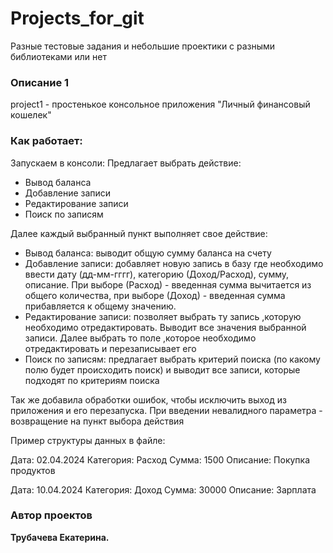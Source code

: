 # Projects_for_git
Разные тестовые задания и небольшие проектики с разными библиотеками или нет



### Описание 1
project1 - простенькое консольное приложения "Личный финансовый кошелек"

### Как работает:

Запускаем в консоли:
    Предлагает выбрать действие:

*   Вывод баланса
*   Добавление записи
*   Редактирование записи
*   Поиск по записям
 
Далее каждый выбранный пункт выполняет свое действие:

*   Вывод баланса: выводит общую сумму баланса на счету
*   Добавление записи: добавляет новую запись в базу где необходимо ввести дату (дд-мм-гггг), категорию (Доход/Расход), сумму, описание.
    При выборе (Расход) - введенная сумма вычитается из общего количества, при выборе (Доход) - введенная сумма прибавляется к общему значению.
*   Редактирование записи: позволяет выбрать ту запись ,которую необходимо отредактировать. Выводит все значения выбранной записи. Далее выбрать то поле ,которое необходимо отредактировать и перезаписывает его
*   Поиск по записям: предлагает выбрать критерий поиска (по какому полю будет происходить поиск) и выводит все записи, которые подходят по критериям поиска

Так же добавила обработки ошибок, чтобы исключить выход из приложения и его перезапуска.
При введении невалидного параметра - возвращение на пункт выбора действия

Пример структуры данных в файле:

Дата: 02.04.2024
Категория: Расход
Сумма: 1500
Описание: Покупка продуктов

Дата: 10.04.2024
Категория: Доход
Сумма: 30000
Описание: Зарплата


### Автор проектов

**Трубачева Екатерина.** 
